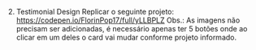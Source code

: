 2. Testimonial Design
Replicar o seguinte projeto: https://codepen.io/FlorinPop17/full/yLLBPLZ
Obs.: As imagens não precisam ser adicionadas, é necessário apenas ter 5 botões onde ao 
clicar em um deles o card vai mudar conforme projeto informado.